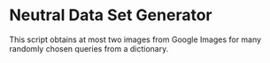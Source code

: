 # Neutral Data Set Generator

This script obtains at most two images from Google Images for many randomly chosen queries from a dictionary.
 